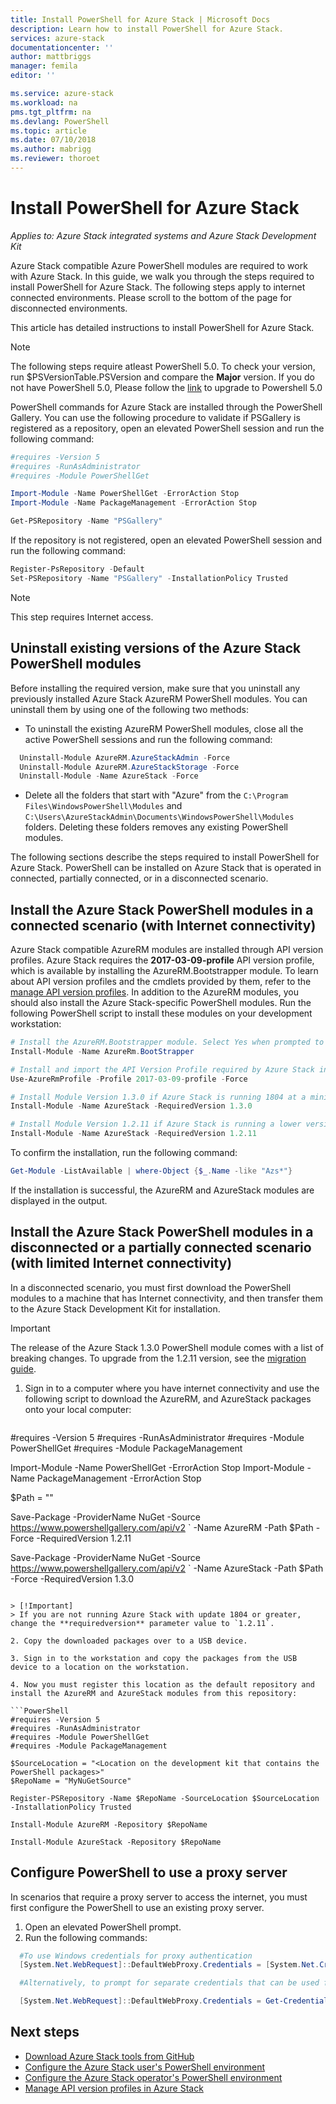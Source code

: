 ```yaml
---
title: Install PowerShell for Azure Stack | Microsoft Docs
description: Learn how to install PowerShell for Azure Stack.
services: azure-stack
documentationcenter: ''
author: mattbriggs
manager: femila
editor: ''

ms.service: azure-stack
ms.workload: na
pms.tgt_pltfrm: na
ms.devlang: PowerShell
ms.topic: article
ms.date: 07/10/2018
ms.author: mabrigg
ms.reviewer: thoroet
---
```


# Install PowerShell for Azure Stack

*Applies to: Azure Stack integrated systems and Azure Stack Development Kit*

Azure Stack compatible Azure PowerShell modules are required to work with Azure Stack. In this guide, we walk you through the steps required to install PowerShell for Azure Stack. The following steps apply to internet connected environments. Please scroll to the bottom of the page for disconnected environments.

This article has detailed instructions to install PowerShell for Azure Stack.

> [!Note]  
> The following steps require atleast PowerShell 5.0. To check your version, run $PSVersionTable.PSVersion and compare the **Major** version. If you do not have PowerShell 5.0, Please follow the [link](https://docs.microsoft.com/en-us/powershell/scripting/setup/installing-windows-powershell?view=powershell-6#upgrading-existing-windows-powershell) to upgrade to Powershell 5.0

PowerShell commands for Azure Stack are installed through the PowerShell Gallery. You can use the following procedure to validate if PSGallery is registered as a repository, open an elevated PowerShell session and run the following command:

```PowerShell
#requires -Version 5
#requires -RunAsAdministrator
#requires -Module PowerShellGet

Import-Module -Name PowerShellGet -ErrorAction Stop
Import-Module -Name PackageManagement -ErrorAction Stop 

Get-PSRepository -Name "PSGallery"
```

If the repository is not registered, open an elevated PowerShell session and run the following command:

```PowerShell
Register-PsRepository -Default
Set-PSRepository -Name "PSGallery" -InstallationPolicy Trusted
```
> [!Note]  
> This step requires Internet access. 

## Uninstall existing versions of the Azure Stack PowerShell modules

Before installing the required version, make sure that you uninstall any previously installed Azure Stack AzureRM PowerShell modules. You can uninstall them by using one of the following two methods:

 - To uninstall the existing AzureRM PowerShell modules, close all the active PowerShell sessions and run the following command:

  ```PowerShell
    Uninstall-Module AzureRM.AzureStackAdmin -Force
    Uninstall-Module AzureRM.AzureStackStorage -Force
    Uninstall-Module -Name AzureStack -Force
  ```

 - Delete all the folders that start with "Azure" from the `C:\Program Files\WindowsPowerShell\Modules` and `C:\Users\AzureStackAdmin\Documents\WindowsPowerShell\Modules` folders. Deleting these folders removes any existing PowerShell modules.

The following sections describe the steps required to install PowerShell for Azure Stack. PowerShell can be installed on Azure Stack that is operated in connected, partially connected, or in a disconnected scenario.

## Install the Azure Stack PowerShell modules in a connected scenario (with Internet connectivity)

Azure Stack compatible AzureRM modules are installed through API version profiles. Azure Stack requires the **2017-03-09-profile** API version profile, which is available by installing the AzureRM.Bootstrapper module. To learn about API version profiles and the cmdlets provided by them, refer to the [manage API version profiles](user/azure-stack-version-profiles.md). In addition to the AzureRM modules, you should also install the Azure Stack-specific PowerShell modules. Run the following PowerShell script to install these modules on your development workstation:

  ```PowerShell  
# Install the AzureRM.Bootstrapper module. Select Yes when prompted to install NuGet 
Install-Module -Name AzureRm.BootStrapper 

# Install and import the API Version Profile required by Azure Stack into the current PowerShell session. 
Use-AzureRmProfile -Profile 2017-03-09-profile -Force 

# Install Module Version 1.3.0 if Azure Stack is running 1804 at a minimum 
Install-Module -Name AzureStack -RequiredVersion 1.3.0 

# Install Module Version 1.2.11 if Azure Stack is running a lower version than 1804 
Install-Module -Name AzureStack -RequiredVersion 1.2.11 
  ```

To confirm the installation, run the following command:

```PowerShell  
Get-Module -ListAvailable | where-Object {$_.Name -like "Azs*"}
```

If the installation is successful, the AzureRM and AzureStack modules are displayed in the output.

## Install the Azure Stack PowerShell modules in a disconnected or a partially connected scenario (with limited Internet connectivity)

In a disconnected scenario, you must first download the PowerShell modules to a machine that has Internet connectivity, and then transfer them to the Azure Stack Development Kit for installation.

> [!IMPORTANT]  
> The release of the Azure Stack 1.3.0 PowerShell module comes with a list of breaking changes. To upgrade from the 1.2.11 version, see the [migration guide](https://aka.ms/azspowershellmigration).

1. Sign in to a computer where you have internet connectivity and use the following script to download the AzureRM, and AzureStack packages onto your local computer:

   ```PowerShell 
  #requires -Version 5
  #requires -RunAsAdministrator
  #requires -Module PowerShellGet
  #requires -Module PackageManagement
  
  Import-Module -Name PowerShellGet -ErrorAction Stop
  Import-Module -Name PackageManagement -ErrorAction Stop

   $Path = "<Path that is used to save the packages>"

   Save-Package -ProviderName NuGet -Source https://www.powershellgallery.com/api/v2 `
     -Name AzureRM -Path $Path -Force -RequiredVersion 1.2.11

   Save-Package -ProviderName NuGet -Source https://www.powershellgallery.com/api/v2 `
     -Name AzureStack -Path $Path -Force -RequiredVersion 1.3.0 
   ```

  > [!Important]  
  > If you are not running Azure Stack with update 1804 or greater, change the **requiredversion** parameter value to `1.2.11`. 

2. Copy the downloaded packages over to a USB device.

3. Sign in to the workstation and copy the packages from the USB device to a location on the workstation.

4. Now you must register this location as the default repository and install the AzureRM and AzureStack modules from this repository:

   ```PowerShell 
   #requires -Version 5
   #requires -RunAsAdministrator
   #requires -Module PowerShellGet
   #requires -Module PackageManagement

   $SourceLocation = "<Location on the development kit that contains the PowerShell packages>"
   $RepoName = "MyNuGetSource"

   Register-PSRepository -Name $RepoName -SourceLocation $SourceLocation  -InstallationPolicy Trusted

   Install-Module AzureRM -Repository $RepoName

   Install-Module AzureStack -Repository $RepoName 
   ```

## Configure PowerShell to use a proxy server

In scenarios that require a proxy server to access the internet, you must first configure the PowerShell to use an existing proxy server.

1. Open an elevated PowerShell prompt.
2. Run the following commands:

````PowerShell  
  #To use Windows credentials for proxy authentication
  [System.Net.WebRequest]::DefaultWebProxy.Credentials = [System.Net.CredentialCache]::DefaultCredentials

  #Alternatively, to prompt for separate credentials that can be used for #proxy authentication

  [System.Net.WebRequest]::DefaultWebProxy.Credentials = Get-Credential
````

## Next steps

 - [Download Azure Stack tools from GitHub](azure-stack-powershell-download.md)
 - [Configure the Azure Stack user's PowerShell environment](user/azure-stack-powershell-configure-user.md)  
 - [Configure the Azure Stack operator's PowerShell environment](azure-stack-powershell-configure-admin.md) 
 - [Manage API version profiles in Azure Stack](user/azure-stack-version-profiles.md)  
